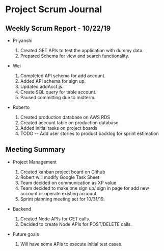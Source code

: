 # Project Scrum Journal

## Weekly Scrum Report - 10/22/19

* Priyanshi
  1. Created GET APIs to test the application with dummy data.
  2. Prepared Schema for view and search functionality.

* Wei
  1. Completed API schema for add account.
  2. Added API schema for sign up.
  3. Updated addAcct.js.
  4. Create SQL query for table account.
  5. Paused committing due to midterm.

* Roberto
  1. Created production database on AWS RDS
  2. Created account table on production database
  3. Added initial tasks on project boards
  4. TODO -- Add user stories to product backlog for sprint estimation

## Meeting Summary

* Project Management
  1. Created kanban project board on Github
  2. Robert will modify Google Task Sheet
  3. Team decided on communication as XP value
  4. Team decided to make one sign up/ sign in page for add new account or operate existing account. 
  4. Sprint planning meeting set for 10/31/19.
* Backend
  1. Created Node APIs for GET calls.
  2. Decided to create Node APIs for POST/DELETE calls.
  
* Future goals
  1. Will have some APIs to execute initial test cases.
 
